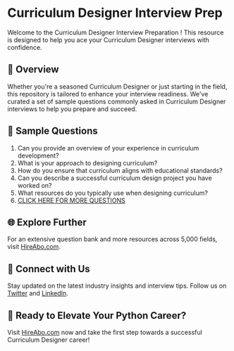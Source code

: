 # Curriculum Designer Interview Prep

Welcome to the Curriculum Designer Interview Preparation ! This resource is designed to help you ace your Curriculum Designer interviews with confidence.

## 🚀 Overview

Whether you're a seasoned Curriculum Designer or just starting in the field, this repository is tailored to enhance your interview readiness. We've curated a set of sample questions commonly asked in Curriculum Designer interviews to help you prepare and succeed.

## 📝 Sample Questions

1. Can you provide an overview of your experience in curriculum development?
2. What is your approach to designing curriculum?
3. How do you ensure that curriculum aligns with educational standards?
4. Can you describe a successful curriculum design project you have worked on?
5. What resources do you typically use when designing curriculum?
6. [CLICK HERE FOR MORE QUESTIONS](https://hireabo.com/job/4_4_5/Curriculum%20Designer)

## 🌐 Explore Further

For an extensive question bank and more resources across 5,000 fields, visit [HireAbo.com](https://www.hireabo.com).

## 📱 Connect with Us

Stay updated on the latest industry insights and interview tips. Follow us on [Twitter](https://twitter.com/hireabo) and [LinkedIn](https://www.linkedin.com/in/hire-abo-3609972a8/).

## 🚀 Ready to Elevate Your Python Career?

Visit [HireAbo.com](https://www.hireabo.com) now and take the first step towards a successful Curriculum Designer career!